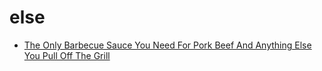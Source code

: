 # else

 * [The Only Barbecue Sauce You Need For Pork Beef And Anything Else You Pull Off The Grill](index/t/the-only-barbecue-sauce-you-need-for-pork-beef-and-anything-else-you-pull-off-the-grill-51175670.json)
